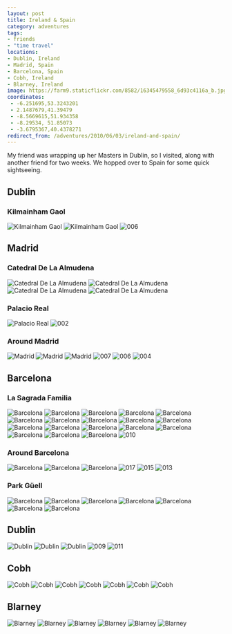 ```yaml
---
layout: post
title: Ireland & Spain
category: adventures
tags:
- friends
- "time travel"
locations:
- Dublin, Ireland
- Madrid, Spain
- Barcelona, Spain
- Cobh, Ireland
- Blarney, Ireland
image: https://farm9.staticflickr.com/8582/16345479558_6d93c4116a_b.jpg
coordinates:
 - -6.251695,53.3243201
 - 2.1487679,41.39479
 - -8.5669615,51.934358
 - -8.29534, 51.85073
 - -3.6795367,40.4378271
redirect_from: /adventures/2010/06/03/ireland-and-spain/
---
```



My friend was wrapping up her Masters in Dublin, so I visited, along with another friend for two weeks. We hopped over to Spain for some quick sightseeing.

## Dublin

### Kilmainham Gaol

<div class="photos">

<img src="https://farm9.staticflickr.com/8625/15910474384_bee583dba3_b.jpg" class="img-tall" alt="Kilmainham Gaol">
<img src="https://farm8.staticflickr.com/7369/16345362078_96749ceb43_b.jpg" class="img-wide" alt="Kilmainham Gaol">
<img src="https://farm9.staticflickr.com/8581/16412157857_bfebcd9644_b.jpg" alt="006">
</div>

## Madrid

### Catedral De La Almudena

<div class="photos">
<img src="https://farm8.staticflickr.com/7300/16347163797_623da31558_b.jpg" class="img-half" alt="Catedral De La Almudena">
<img src="https://farm9.staticflickr.com/8597/16346795259_dbb76912db_b.jpg" class="img-half" alt="Catedral De La Almudena">
<img src="https://farm8.staticflickr.com/7400/16345397178_43ff237210_b.jpg" class="img-wide" alt="Catedral De La Almudena">
<img src="https://farm9.staticflickr.com/8670/16345618580_408f58dbf8_b.jpg" class="img-tall" alt="Catedral De La Almudena">
</div>

### Palacio Real

<div class="photos">
<img src="https://farm8.staticflickr.com/7309/16345395018_5f8a0f3b0b_b.jpg" alt="Palacio Real">

<img src="https://farm9.staticflickr.com/8683/16412192147_73bbf269aa_o.jpg"  alt="002">

</div>

### Around Madrid

<div class="photos">
<img src="https://farm8.staticflickr.com/7311/16345623760_1e4ece389d_b.jpg" class="img-half" alt="Madrid">
<img src="https://farm9.staticflickr.com/8666/16532033022_6a36c70544_b.jpg" class="img-half" alt="Madrid">
<img src="https://farm8.staticflickr.com/7373/16531369991_0ea7200384_b.jpg" alt="Madrid">
<img src="https://farm9.staticflickr.com/8683/16593515746_ae0def09b0_o.jpg"  alt="007">
<img src="https://farm9.staticflickr.com/8633/15999727673_167c9b0dda_o.jpg"  alt="006">
<img src="https://farm9.staticflickr.com/8683/16432297718_4250670dbd_o.jpg"  alt="004">
</div>

## Barcelona

### La Sagrada Familia

<div class="photos">
<img src="https://farm8.staticflickr.com/7447/16346838129_63ac956cfa_b.jpg" class="img-tall" alt="Barcelona">
<img src="https://farm8.staticflickr.com/7371/16507143086_e92c4af3fc_b.jpg" class="img-wide" alt="Barcelona">

<img src="https://farm8.staticflickr.com/7459/16531394991_ce3f5c5b7f_b.jpg" class="img-half" alt="Barcelona">

<img src="https://farm9.staticflickr.com/8580/16346841089_48201acd53_b.jpg" class="img-half" alt="Barcelona">

<img src="https://farm8.staticflickr.com/7357/16347209457_a74dc5fe1c_b.jpg" class="img-half" alt="Barcelona">

<img src="https://farm8.staticflickr.com/7448/16345655930_56c17655a2_b.jpg" class="img-half" alt="Barcelona">

<img src="https://farm8.staticflickr.com/7444/15912933933_61d334e932_b.jpg" class="img-half" alt="Barcelona">

<img src="https://farm8.staticflickr.com/7403/16532070542_e6d815d9d1_b.jpg" class="img-half" alt="Barcelona">

<img src="https://farm8.staticflickr.com/7393/16531405081_426d5e2aa0_b.jpg" class="img-half" alt="Barcelona">

<img src="https://farm8.staticflickr.com/7285/16347218307_4cbcbf5bec_b.jpg" class="img-half" alt="Barcelona">

<img src="https://farm9.staticflickr.com/8598/16345663790_34dc4368b3_b.jpg" class="img-tall" alt="Barcelona">
<img src="https://farm8.staticflickr.com/7321/16507120536_7ab2c43c20_b.jpg" class="img-wide" alt="Barcelona">
<img src="https://farm9.staticflickr.com/8643/16347223967_f6f3004cb0_b.jpg" class="img-tall" alt="Barcelona">
<img src="https://farm8.staticflickr.com/7349/16533153785_297e895e93_b.jpg" class="img-wide" alt="Barcelona">

<img src="https://farm8.staticflickr.com/7460/16531416611_af7b241d8b_b.jpg" class="img-half" alt="Barcelona">
<img src="https://farm9.staticflickr.com/8593/15912949593_4455f63256_b.jpg" class="img-half" alt="Barcelona">

<img src="https://farm8.staticflickr.com/7353/16532085272_97cca7deb4_b.jpg" class="img-wide" alt="Barcelona">
<img src="https://farm9.staticflickr.com/8572/16347231707_3c1b7b5a24_b.jpg" class="img-tall" alt="Barcelona">

<img src="https://farm9.staticflickr.com/8675/15999727613_803508e596_b.jpg"  alt="010">
</div>

### Around Barcelona

<div class="photos">

<img src="https://farm8.staticflickr.com/7377/16532087662_26dc8e04c1_b.jpg" class="img-half" alt="Barcelona">
<img src="https://farm8.staticflickr.com/7309/16507133236_4ac0646141_b.jpg" class="img-half" alt="Barcelona">
<img src="https://farm8.staticflickr.com/7459/16531388131_4967c55bf9_b.jpg" alt="Barcelona">

<img src="https://farm9.staticflickr.com/8572/16618841072_b51aec1bc8_o.jpg" alt="017">
<img src="https://farm9.staticflickr.com/8606/16432297548_f3d0e3beae_o.jpg"  alt="015">
<img src="https://farm9.staticflickr.com/8650/16433680369_fbd6f0f100_o.jpg" alt="013">

</div>

### Park Güell

<div class="photos">

<img src="https://farm8.staticflickr.com/7332/16533166555_2c2e5b65d8_b.jpg" class="img-half" alt="Barcelona">
<img src="https://farm8.staticflickr.com/7301/16532094322_b01c73c7b1_b.jpg" class="img-half" alt="Barcelona">
<img src="https://farm8.staticflickr.com/7285/15910574124_84ee5317a9_b.jpg" class="img-wide" alt="Barcelona">
<img src="https://farm8.staticflickr.com/7414/16347240787_65f0114a8c_b.jpg" class="img-tall" alt="Barcelona">
<img src="https://farm9.staticflickr.com/8586/16345462398_2a529a97fd_b.jpg" class="img-half" alt="Barcelona">
<img src="https://farm8.staticflickr.com/7452/16507116116_6c9aa01e96_b.jpg" class="img-half" alt="Barcelona">
<img src="https://farm9.staticflickr.com/8642/16346833399_59b2b2262c_b.jpg"  alt="Barcelona">
</div>

## Dublin

<div class="photos">

<img src="https://farm8.staticflickr.com/7315/16532117292_c4b9a9f11d_b.jpg" class="img-half" alt="Dublin">
<img src="https://farm8.staticflickr.com/7373/16345705310_89091f7d3d_b.jpg" class="img-half" alt="Dublin">
<img src="https://farm9.staticflickr.com/8582/16345479558_6d93c4116a_b.jpg"  alt="Dublin">
<img src="https://farm9.staticflickr.com/8678/16593480556_f1498f85cd_b.jpg"  alt="009">
<img src="https://farm9.staticflickr.com/8603/16432262458_81f9ce34b1_b.jpg" alt="011">
</div>


## Cobh

<div class="photos">
<img src="https://farm9.staticflickr.com/8632/16532124292_cab40a2c04_b.jpg" class="img-wide" alt="Cobh">
<img src="https://farm8.staticflickr.com/7336/16347269017_31897244af_b.jpg" class="img-tall" alt="Cobh">
<img src="https://farm8.staticflickr.com/7294/16533197745_3ffdfbdf90_b.jpg" class="img-wide" alt="Cobh">
<img src="https://farm9.staticflickr.com/8598/16345712150_026472cca5_b.jpg" class="img-tall" alt="Cobh">
<img src="https://farm8.staticflickr.com/7443/16346899739_41cdb96b67_b.jpg" class="img-half" alt="Cobh">
<img src="https://farm8.staticflickr.com/7430/16345485608_da0d48c15e_b.jpg" class="img-half" alt="Cobh">
<img src="https://farm8.staticflickr.com/7411/16345710020_c4199c1c66_b.jpg"  alt="Cobh">
</div>

## Blarney

<div class="photos">
<img src="https://farm8.staticflickr.com/7439/15910614014_912254cf16_b.jpg" class="img-half" alt="Blarney">
<img src="https://farm8.staticflickr.com/7363/15910613144_4d609f5246_b.jpg" class="img-half" alt="Blarney">
<img src="https://farm8.staticflickr.com/7447/16345722910_8c5025eeea_b.jpg" class="img-half" alt="Blarney">
<img src="https://farm8.staticflickr.com/7357/16531465121_813f530cae_b.jpg" class="img-half" alt="Blarney">
<img src="https://farm8.staticflickr.com/7299/16346908469_f7b3e5f316_b.jpg" class="img-wide" alt="Blarney">
<img src="https://farm9.staticflickr.com/8642/15912996243_c0495b9fd0_b.jpg" class="img-tall" alt="Blarney">
</div>
